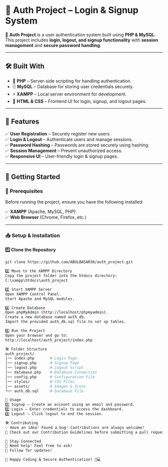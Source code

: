 # 🔐 Auth Project – Login & Signup System  


🚀 **Auth Project** is a user authentication system built using **PHP & MySQL**. This project includes **login, logout, and signup functionality** with **session management** and **secure password handling**.

---

## 🛠️ Built With  

- 🐘 **PHP** – Server-side scripting for handling authentication.  
- 🗄️ **MySQL** – Database for storing user credentials securely.  
- ⚡ **XAMPP** – Local server environment for development.  
- 🎨 **HTML & CSS** – Frontend UI for login, signup, and logout pages.  

---

## 🎯 Features  

✅ **User Registration** – Securely register new users.  
✅ **Login & Logout** – Authenticate users and manage sessions.  
✅ **Password Hashing** – Passwords are stored securely using hashing.  
✅ **Session Management** – Prevent unauthorized access.  
✅ **Responsive UI** – User-friendly login & signup pages.  

---

## 🚀 Getting Started  

### 🔧 Prerequisites  

Before running the project, ensure you have the following installed:  

✅ **XAMPP** (Apache, MySQL, PHP)  
✅ **Web Browser** (Chrome, Firefox, etc.)  

---

### 📥 Setup & Installation  

#### 1️⃣ Clone the Repository  

```bash
git clone https://github.com/ABULBASAR36/auth_project.git

2️⃣ Move to the XAMPP Directory
Copy the project folder into the htdocs directory:
C:\xampp\htdocs\auth_project

3️⃣ Start XAMPP Server
Open XAMPP Control Panel.
Start Apache and MySQL modules.

4️⃣ Create Database
Open phpMyAdmin (http://localhost/phpmyadmin).
Create a new database named auth_db.
Import the provided auth_db.sql file to set up tables.

5️⃣ Run the Project
Open your browser and go to:
http://localhost/auth_project/index.php

🛠️ Folder Structure
auth_project/
│── index.php       # Login Page
│── signup.php      # Signup Page
│── logout.php      # Logout Script
│── database.php    # Database Connection
│── config.php      # Configuration File
│── styles/         # CSS Files
│── assets/         # Images & Icons
└── auth_db.sql     # Database File

🔐 Usage
1️⃣ Signup – Create an account using an email and password.
2️⃣ Login – Enter credentials to access the dashboard.
3️⃣ Logout – Click logout to end the session.

🛠️ Contributing
💡 Have an idea? Found a bug? Contributions are always welcome!
📜 Check out our Contribution Guidelines before submitting a pull request.

💌 Stay Connected
📩 Need help? Feel free to ask!
📢 Follow for updates!

🚀 Happy Coding & Secure Authentication! 🔐💻
